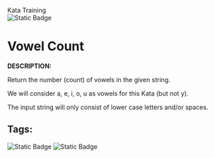 Kata Training <br>
![Static Badge](https://img.shields.io/badge/7kyu%20-%20black?style=flat&logo=codewars&labelColor=B1361E&color=black)

# Vowel Count

**DESCRIPTION:**

Return the number (count) of vowels in the given string.

We will consider a, e, i, o, u as vowels for this Kata (but not y).

The input string will only consist of lower case letters and/or spaces.


## Tags:

![Static Badge](https://img.shields.io/badge/fundamentals%20-%20purple?style=plastic) ![Static Badge](https://img.shields.io/badge/strings%20-%20purple?style=plastic) 